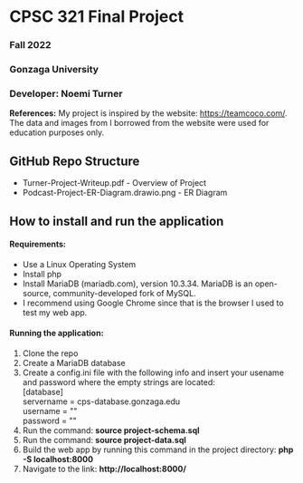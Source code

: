 # CPSC 321 Final Project
### Fall 2022
### Gonzaga University
### Developer: Noemi Turner

**References:** My project is inspired by the website: https://teamcoco.com/. The data and images from I borrowed from the website were used for education purposes only. 

## GitHub Repo Structure
* Turner-Project-Writeup.pdf - Overview of Project
* Podcast-Project-ER-Diagram.drawio.png - ER Diagram

## How to install and run the application
#### Requirements: 
* Use a Linux Operating System
* Install php
* Install MariaDB (mariadb.com), version 10.3.34. MariaDB is an open-source, community-developed fork of MySQL.
* I recommend using Google Chrome since that is the browser I used to test my web app.  

#### Running the application: 
1. Clone the repo
2. Create a MariaDB database 
3. Create a config.ini file with the following info and insert your usename and password where the empty strings are located: <br>
              [database] <br>
              servername = cps-database.gonzaga.edu <br>
              username = "" <br>
              password = "" <br>
4. Run the command: **source project-schema.sql** 
5. Run the command: **source project-data.sql**
6. Build the web app by running this command in the project directory: **php -S localhost:8000**
7. Navigate to the link: **http://localhost:8000/**

